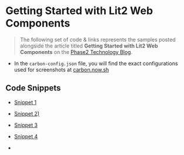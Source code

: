 # Getting Started with Lit2 Web Components

> The following set of code & links represents the samples posted alongside the article titled **Getting Started with Lit2 Web Components** on the [Phase2 Technology Blog](https://www.phase2technology.com/insights).

- In the `carbon-config.json` file, you will find the exact configurations used for screenshots at [carbon.now.sh](https://carbon.now.sh/)

## Code Snippets

- [Snippet 1](https://carbon.now.sh/?bg=rgba%28171%2C184%2C195%2C0%29&t=a11y-dark&wt=none&l=application%2Ftypescript&width=1440&ds=false&dsyoff=20px&dsblur=68px&wc=true&wa=true&pv=0px&ph=0px&ln=false&fl=1&fm=Hack&fs=14px&lh=133%25&si=false&es=1x&wm=false&code=import%2520%257B%2520LitElement%2520%257D%2520from%2520%2522lit%2522%253B%250Aimport%2520%257B%2520customElement%2520%257D%2520from%2520%2522lit%252Fdecorators.js%2522%253B%250A%250A%252F**%250A%2520*%2520The%2520Outline%2520Widget%2520Component%250A%2520*%2520%250A%2520*%2520%2540element%2520OutlineWidget%250A%2520*%2520%2540extends%2520LitElement%250A%2520*%252F%250A%2540customElement%28%2522outline-widget%2522%29%250Aexport%2520class%2520OutlineWidget%2520extends%2520LitElement%2520%257B%250A%250A%257D%250A%250Adeclare%2520global%2520%257B%250A%2520%2520interface%2520HTMLElementTagNameMap%2520%257B%250A%2520%2520%2520%2520%2522outline-widget%2522%253A%2520OutlineWidget%253B%250A%2520%2520%257D%250A%257D)

- [Snippet 2)](https://carbon.now.sh/?bg=rgba%28171%2C184%2C195%2C0%29&t=a11y-dark&wt=none&l=application%2Ftypescript&width=1440&ds=false&dsyoff=20px&dsblur=68px&wc=true&wa=true&pv=0px&ph=0px&ln=false&fl=1&fm=Hack&fs=14px&lh=133%25&si=false&es=4x&wm=false&code=import%2520%257B%2520OutlineElement%2520%257D%2520from%2520%2522..%252Foutline-element%252Foutline-element%2522%253B%250Aimport%2520%257B%2520customElement%2520%257D%2520from%2520%2522lit%252Fdecorators.js%2522%253B%250A%250A%252F**%250A%2520*%2520The%2520Outline%2520Widget%2520Component%250A%2520*%2520%250A%2520*%2520%2540element%2520OutlineWidget%250A%2520*%2520%2540extends%2520OutlineElement%250A%2520*%252F%250A%2540customElement%28%2522outline-widget%2522%29%250Aexport%2520class%2520OutlineWidget%2520extends%2520OutlineElement%2520%257B%250A%250A%257D%250A%250Adeclare%2520global%2520%257B%250A%2520%2520interface%2520HTMLElementTagNameMap%2520%257B%250A%2520%2520%2520%2520%2522outline-widget%2522%253A%2520OutlineWidget%253B%250A%2520%2520%257D%250A%257D)

- [Snippet 3](https://carbon.now.sh/?bg=rgba%28171%2C184%2C195%2C0%29&t=a11y-dark&wt=none&l=application%2Ftypescript&width=1440&ds=false&dsyoff=20px&dsblur=68px&wc=true&wa=true&pv=0px&ph=0px&ln=false&fl=1&fm=Hack&fs=14px&lh=133%25&si=false&es=4x&wm=false&code=render%28%29%253A%2520TemplateResult%2520%257B%250A%2520%2520return%2520html%2560%250A%2520%2520%2520%2520%253Cdiv%253E%250A%2520%2520%2520%2520%2520%2520%253Cp%253ESimple%2520%2522hard%2520coded%2522%2520element%2520inside%2520the%2520component%2520ShadowDOM.%253C%252Fp%253E%250A%2520%2520%2520%2520%253C%252Fdiv%253E%250A%2520%2520%2560%250A%257D)

- [Snippet 4](https://carbon.now.sh/?bg=rgba%28171%2C184%2C195%2C0%29&t=a11y-dark&wt=none&l=application%2Ftypescript&width=1440&ds=false&dsyoff=20px&dsblur=68px&wc=true&wa=true&pv=0px&ph=0px&ln=false&fl=1&fm=Hack&fs=14px&lh=133%25&si=false&es=4x&wm=false&code=%252F**%250A%2520*%2520The%2520Outline%2520Link%2520component%250A%2520*%2520%250A%2520*%2520%2540element%2520OutlineLink%250A%2520*%2520%2540extends%2520OutlineElement%250A%2520*%2520%2540slot%2520-%2520The%2520default%252C%2520and%2520only%2520slot%2520for%2520this%2520element.%250A%2520*%252F%250A%2540customElement%28%27outline-link%27%29%250Aexport%2520class%2520OutlineLink%2520extends%2520OutlineElement%2520%257B%250A%250A%2520%2520render%28%29%253A%2520TemplateResult%2520%257B%250A%2520%2520%2520%2520return%2520html%2560%2524%257Bthis.linkHref%250A%2520%2520%2520%2520%2520%2520%253F%2520html%2560%2520%253Ca%250A%2520%2520%2520%2520%2520%2520%2520%2520%2520%2520href%253D%2524%257Bthis.linkHref%257D%250A%2520%2520%2520%2520%2520%2520%2520%2520%2520%2520rel%253D%2522%2524%257BifDefined%28this.linkRel%29%257D%2522%250A%2520%2520%2520%2520%2520%2520%2520%2520%2520%2520target%253D%2522%2524%257BifDefined%28this.linkTarget%29%257D%2522%250A%2520%2520%2520%2520%2520%2520%2520%2520%253E%250A%2520%2520%2520%2520%2520%2520%2520%2520%2520%2520%2524%257Bthis.linkText%2520%253F%2520html%2560%2524%257Bthis.linkText%257D%2560%2520%253A%2520html%2560%253Cslot%253E%253C%252Fslot%253E%2560%257D%250A%2520%2520%2520%2520%2520%2520%2520%2520%253C%252Fa%253E%2560%250A%2520%2520%2520%2520%2520%2520%253A%2520html%2560%253Cslot%253E%253C%252Fslot%253E%2560%257D%2560%253B%250A%2520%2520%257D%250A%257D%250A%250Adeclare%2520global%2520%257B%250A%2520%2520interface%2520HTMLElementTagNameMap%2520%257B%250A%2520%2520%2520%2520%27outline-link%27%253A%2520OutlineLink%253B%250A%2520%2520%257D%250A%257D)

- 

